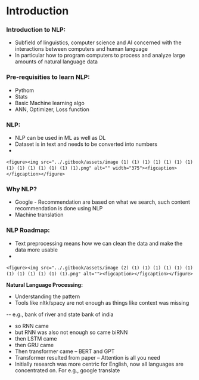 # Introduction

### Introduction to NLP:

* Subfield of linguistics, computer science and AI concerned with the interactions between computers and human language
* In particular how to program computers to process and analyze large amounts of natural language data

### Pre-requisities to learn NLP:

* Pythom
* Stats
* Basic Machine learning algo
* ANN, Optimizer, Loss function

### NLP:

* NLP can be used in ML as well as DL
* Dataset is in text and needs to be converted into numbers
*

    <figure><img src="../.gitbook/assets/image (1) (1) (1) (1) (1) (1) (1) (1) (1) (1) (1) (1) (1) (1).png" alt="" width="375"><figcaption></figcaption></figure>

### Why NLP?

* Google - Recommendation are based on what we search, such content recommendation is done using NLP
* Machine translation



### NLP Roadmap:

* Text preprocessing means how we can clean the data and make the data more usable
*

    <figure><img src="../.gitbook/assets/image (2) (1) (1) (1) (1) (1) (1) (1) (1) (1) (1) (1) (1).png" alt=""><figcaption></figcaption></figure>

**Natural Language Processing:**

* Understanding the pattern
* Tools like nltk/spacy are not enough as things like context was missing

&#x20;     \-- e.g., bank of river and state bank of india

* so RNN came
* but RNN was also not enough so came biRNN
* then LSTM came
* then GRU came
* Then transformer came – BERT and GPT
* Transformer resulted from paper – Attention is all you need
* Initially research was more centric for English, now all languages are concentrated on. For e.g., google translate











